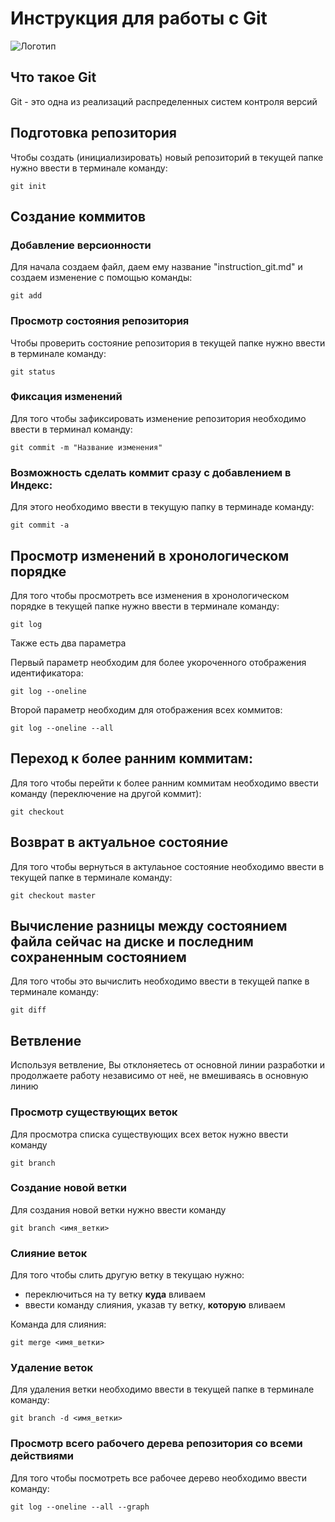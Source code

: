 # **Инструкция для работы с Git**

![Логотип](git.jpg)

## Что такое Git

Git - это одна из реализаций распределенных систем контроля версий

## Подготовка репозитория

Чтобы создать (инициализировать) новый репозиторий в текущей папке нужно ввести в терминале команду:

    git init

## Создание коммитов

### Добавление версионности

Для начала создаем файл, даем ему название "instruction_git.md" и создаем изменение с помощью команды:

    git add

### Просмотр состояния репозитория

Чтобы проверить состояние репозитория в текущей папке нужно ввести в терминале команду:

    git status

### Фиксация изменений

Для того чтобы зафиксировать изменение репозитория необходимо ввести в терминал команду:

    git commit -m "Название изменения"

### Возможность сделать коммит сразу с добавлением в Индекс:

Для этого необходимо ввести в текущую папку в терминаде команду:

    git commit -a

## Просмотр изменений в хронологическом порядке

Для того чтобы просмотреть все изменения в хронологическом порядке в текущей папке нужно ввести в терминале команду:

    git log

Также есть два параметра

Первый параметр необходим для более укороченного отображения идентификатора:

    git log --oneline

 Второй параметр необходим для отображения всех коммитов:

    git log --oneline --all

## Переход к более ранним коммитам:

Для того чтобы перейти к более ранним коммитам необходимо ввести команду (переключение на другой коммит):

    git checkout 

## Возврат в актуальное состояние

Для того чтобы вернуться в актулаьное состояние необходимо ввести в текущей папке в терминале команду:

    git checkout master

## Вычисление разницы между состоянием файла сейчас на диске и последним сохраненным состоянием

Для того чтобы это вычислить необходимо ввести в текущей папке в терминале команду:

    git diff

## Ветвление

Используя ветвление, Вы отклоняетесь от основной линии разработки и продолжаете работу независимо от неё, не вмешиваясь в основную линию

### Просмотр существующих веток

Для просмотра списка существующих всех веток нужно ввести команду 

    git branch

### Создание новой ветки

Для создания новой ветки нужно ввести команду

    git branch <имя_ветки>


### Слияние веток

Для того чтобы слить другую ветку в текущаю нужно:
- переключиться на ту ветку **куда** вливаем
- ввести команду слияния, указав ту ветку, **которую** вливаем

Команда для слияния:

    git merge <имя_ветки>

### Удаление веток 

Для удаления ветки необходимо ввести в текущей папке в терминале команду:

    git branch -d <имя_ветки>

### Просмотр всего рабочего дерева репозитория со всеми действиями

Для того чтобы посмотреть все рабочее дерево необходимо ввести команду:

    git log --oneline --all --graph
    